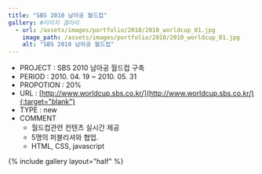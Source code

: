 ```yaml
---
title: "SBS 2010 남아공 월드컵"
gallery: #이미지 갤러리
  - url: /assets/images/portfolio/2010/2010_worldcup_01.jpg
    image_path: /assets/images/portfolio/2010/2010_worldcup_01.jpg
    alt: "SBS 2010 남아공 월드컵"
---
```


- PROJECT : SBS 2010 남아공 월드컵 구축
- PERIOD : 2010. 04. 19 ~ 2010. 05. 31
- PROPOTION : 20%
- URL : [http://www.worldcup.sbs.co.kr/](http://www.worldcup.sbs.co.kr/){:target="blank"}
- TYPE : new
- COMMENT
  - 월드컵관련 컨텐츠 실시간 제공
  - 5명의 퍼블리셔와 협업.
  - HTML, CSS, javascript

{% include gallery layout="half" %}
